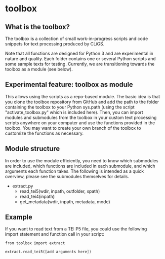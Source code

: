 toolbox
=======

## What is the toolbox?

The toolbox is a collection of small work-in-progress scripts and code snippets for text processing produced by CLiGS.

Note that all functions are designed for Python 3 and are experimental in nature and quality. Each folder contains one or several Python scripts and some sample texts for testing. Currently, we are transitioning towards the toolbox as a module (see below). 

## Experimental feature: toolbox as module

This allows using the scripts as a repo-based module. The basic idea is that you clone the toolbox repository from GitHub and add the path to the folder containing the toolbox to your Python sys.path (using the script "activate_toolbox.py" which is included here). Then, you can import modules and submodules from the toolbox in your custom text processing scripts anywhere on your computer and use the functions provided in the toolbox. You may want to create your own branch of the toolbox to customize the functions as necessary. 

## Module structure

In order to use the module efficiently, you need to know which submodules are included, which functions are included in each submodule, and which arguments each function takes. The following is intended as a quick overview, please see the submodules themselves for details. 

* extract.py
    * read_tei5(wdir, inpath, outfolder, xpath)
    * read_tei4(inpath)
    * get_metadata(wdir, inpath, metadata, mode)


## Example

If you want to read text from a TEI P5 file, you could use the following import statement and function call in your script: 

```
from toolbox import extract

extract.read_tei5([add arguments here])            
```
